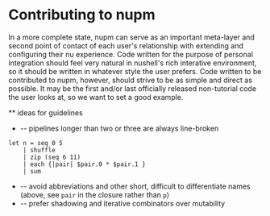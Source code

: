 # Contributing to nupm

In a more complete state, nupm can serve as an important meta-layer and second point of contact of each user's relationship with extending and configuring their nu experience. Code written for the purpose of personal integration should feel very natural in nushell's rich interative environment, so it should be written in whatever style the user prefers.
Code written to be contributed to nupm, however, should strive to be as simple and direct as possible. It may be the first and/or last officially released non-tutorial code the user looks at, so we want to set a good example.

** ideas for guidelines
* -- pipelines longer than two or three are always line-broken
```
let n = seq 0 5
    | shuffle
    | zip (seq 6 11)
    | each {|pair| $pair.0 * $pair.1 }
    | sum
```
* -- avoid abbreviations and other short, difficult to differentiate names (above, see `pair` in the closure rather than `p`)
* -- prefer shadowing and iterative combinators over mutability
